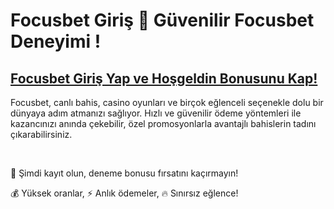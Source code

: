 # Focusbet Giriş 🎲 Güvenilir Focusbet Deneyimi !

## [Focusbet Giriş Yap ve Hoşgeldin Bonusunu Kap!](https://winzhub.org/?utm_source=Focusbet&utm_medium=referral)

Focusbet, canlı bahis, casino oyunları ve birçok eğlenceli seçenekle dolu bir dünyaya adım atmanızı sağlıyor. Hızlı ve güvenilir ödeme yöntemleri ile kazancınızı anında çekebilir, özel promosyonlarla avantajlı bahislerin tadını çıkarabilirsiniz. 

<br>

🎁 Şimdi kayıt olun, deneme bonusu fırsatını kaçırmayın!

💰 Yüksek oranlar, ⚡ Anlık ödemeler, 🔥 Sınırsız eğlence!

